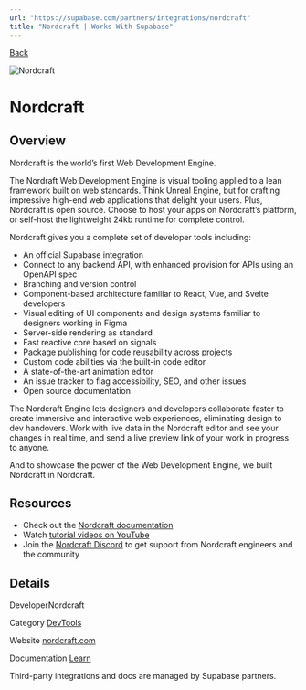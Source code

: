 ```yaml
---
url: "https://supabase.com/partners/integrations/nordcraft"
title: "Nordcraft | Works With Supabase"
---
```


[Back](https://supabase.com/partners/integrations)

![Nordcraft](https://supabase.com/_next/image?url=https%3A%2F%2Fobuldanrptloktxcffvn.supabase.co%2Fstorage%2Fv1%2Fobject%2Fpublic%2Fimages%2Fintegrations%2Fnordcraft%2Flogo.png%3Ft%3D2024-05-08T16%253A07%253A14.889Z%0A%0A&w=128&q=75&dpl=dpl_7FY8EmFQ6G3YqautJ4Fvh1viLnvu)

# Nordcraft

## Overview

Nordcraft is the world’s first Web Development Engine.

The Nordraft Web Development Engine is visual tooling applied to a lean framework built on web standards. Think Unreal Engine, but for crafting impressive high-end web applications that delight your users. Plus, Nordcraft is open source. Choose to host your apps on Nordcraft’s platform, or self-host the lightweight 24kb runtime for complete control.

Nordcraft gives you a complete set of developer tools including:

- An official Supabase integration
- Connect to any backend API, with enhanced provision for APIs using an OpenAPI spec
- Branching and version control
- Component-based architecture familiar to React, Vue, and Svelte developers
- Visual editing of UI components and design systems familiar to designers working in Figma
- Server-side rendering as standard
- Fast reactive core based on signals
- Package publishing for code reusability across projects
- Custom code abilities via the built-in code editor
- A state-of-the-art animation editor
- An issue tracker to flag accessibility, SEO, and other issues
- Open source documentation

The Nordcraft Engine lets designers and developers collaborate faster to create immersive and interactive web experiences, eliminating design to dev handovers. Work with live data in the Nordcraft editor and see your changes in real time, and send a live preview link of your work in progress to anyone.

And to showcase the power of the Web Development Engine, we built Nordcraft in Nordcraft.

## Resources

- Check out the [Nordcraft documentation](https://docs.nordcraft.com/)
- Watch [tutorial videos on YouTube](https://www.youtube.com/@nordcraftengine)
- Join the [Nordcraft Discord](https://discord.gg/nordcraft) to get support from Nordcraft engineers and the community

## Details

DeveloperNordcraft

Category [DevTools](https://supabase.com/partners/integrations#devtools)

Website [nordcraft.com](https://nordcraft.com/)

Documentation [Learn](https://docs.nordcraft.com/connecting-data/services#supabase)

Third-party integrations and docs are managed by Supabase partners.